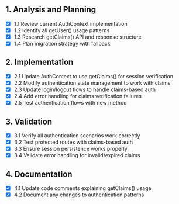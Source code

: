 ## 1. Analysis and Planning

- [x] 1.1 Review current AuthContext implementation
- [x] 1.2 Identify all getUser() usage patterns
- [x] 1.3 Research getClaims() API and response structure
- [x] 1.4 Plan migration strategy with fallback

## 2. Implementation

- [x] 2.1 Update AuthContext to use getClaims() for session verification
- [x] 2.2 Modify authentication state management to work with claims
- [x] 2.3 Update login/logout flows to handle claims-based auth
- [x] 2.4 Add error handling for claims verification failures
- [x] 2.5 Test authentication flows with new method

## 3. Validation

- [x] 3.1 Verify all authentication scenarios work correctly
- [x] 3.2 Test protected routes with claims-based auth
- [x] 3.3 Ensure session persistence works properly
- [x] 3.4 Validate error handling for invalid/expired claims

## 4. Documentation

- [x] 4.1 Update code comments explaining getClaims() usage
- [x] 4.2 Document any changes to authentication patterns
